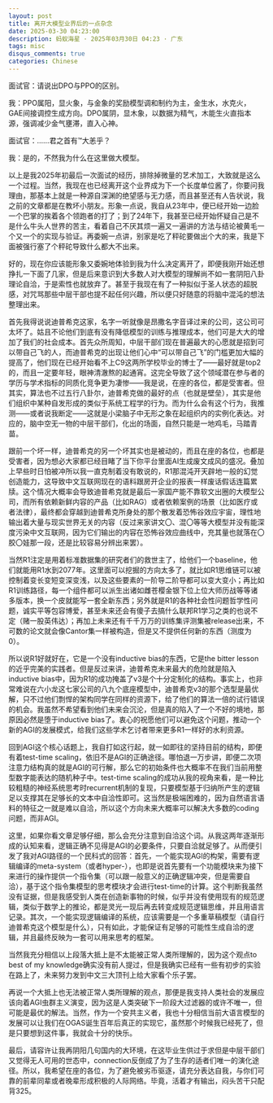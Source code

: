 ```yaml
---
layout: post
title: 离开大模型业界后的一点杂念
date: 2025-03-30 04:23:00
description: 蚂蚁海星 · 2025年03月30日 04:23 · 广东
tags: misc
disqus_comments: true
categories: Chinese
---
```


面试官：请说出DPO与PPO的区别。

我：PPO属阳，显火象，与金象的奖励模型调和制约为主，金生水，水克火，GAE间接调控生成方向。DPO属阴，显木象，以数据为精气，木能生火直指本源，强调减少金气壅滞，直入心神。

面试官：……君之首有™️大恙乎？

我：是的，不然我为什么在这里做大模型。

以上是我2025年初最后一次面试的经历，排除掉微量的艺术加工，大致就是这么一个过程。当然，我现在也已经离开这个业界成为下一个长度单位酱了，你要问我理由，那基本上就是一种源自深渊的绝望感与无力感，而且甚至还有人告状说，我之前的文章都是在教坏小朋友。形象一点说，我自从23年中，便已经开始一边脸一个巴掌的挨着各个领跑者的打了；到了24年下，我甚至已经开始怀疑自己是不是什么牛头人世界的苦主，看着自己不厌其烦一遍又一遍讲的方法与结论被黄毛一个又一个的实现与验证。再委婉一点讲，别家是吃了秤砣要做出个大的来，我是下面被强行塞了个秤砣导致什么都大不出来。

好的，现在你应该能形象又委婉地体验到我为什么决定离开了，即便我刚开始还想挣扎一下面了几家，但是后来意识到大多数人对大模型的理解尚不如一套阴阳八卦理论自洽，于是索性也就放弃了。甚至于我现在有了一种拟似于圣人状态的超脱感，对咒骂那些中层干部也提不起任何兴趣，所以便只好随意的将脑中混沌的想法整理出来。

首先我得说说迪普希克这家，名字一听就像是昂撒名字音译过来的公司，这公司可太坏了。姑且不论他们到底有没有降低模型的训练与推理成本，他们可是大大的增加了我们的社会成本。首先众所周知，中层干部们现在普遍最大的心愿就是招到可以带自己飞的人，而迪普希克的出现让他们心中“可以带自己飞”的门槛更加大幅的提高了，他们现在已经开始看不上C9这两所学校毕业的博士了——最好就是top2的，而且一定要年轻，眼神清澈熬的起通宵。这完全导致了这个领域潜在参与者的学历与学术指标的同质化竞争更为凄惨——我是说，在座的各位，都是受害者。但其实，算法也不过五行八卦尔，迪普希克做的最好的点（也就是壁垒），其实是他们组织中某种自发形成的类似于系统工程学的行为。而为什么会有这个行为，我推测——或者说我断定——这就是小梁脑子中无形之象在起组织内的实例化表达。对应的，脑中空无一物的中层干部们，化出的场面，自然只能是一地鸡毛，马踏青苗。

跟前一个坏一样，迪普希克的另一个坏其实也是被动的，而且在座的各位，也都是受害者，因为想必大家都已经目睹了当下你平台里面AI生成废文成风的盛况。叠加上早些时日怕被冲所以我一直克制着没有敢说的，R1那混沌开天辟地一般的幻觉创造能力，这导致中文互联网现在的语料跟房开企业的报表一样废话假话连篇累牍。这个情况大概率会导致迪普希克就是最后一家国产能不靠软文出圈的大模型公司，而所有依赖新鲜内容的产品（比如RAG）或者依赖案例的场景（比如医疗或者法律），最终都会穿越到迪普希克所身处的那个散发着恐怖谷效应宇宙，理性地输出着大量与现实世界无关的内容（反过来家讲文〇、混〇等等大模型并没有能深度污染中文互联网，因为它们输出的内容在恐怖谷效应曲线中，充其量也就落在〇胶〇娃那一段，还是比较容易分辨出来罢）。

当然R1注定是用着标准数据集的研究者们的救世主了，给他们一个baseline，他们就能用R1水到2077年。这里面可以挖掘的方向太多了，就比如R1思维链可以被控制着变长变短变深变浅，以及这些要素的一阶导二阶导都可以变大变小；再比如R1训练路径，每一个组件都可以派生出诸如雌苍樱金银下位上位大师历战等等诸多版本，换一个皮就能写一套全新东西；另外就是R1的各种社会性问题哲学性问题，诚实平等包容博爱，甚至未来还会有傻子去搞什么联邦R1学习之类的也说不定（赌一股英伟达）；再加上未来还有千千万万的训练集评测集被release出来，不可数的论文就会像Cantor集一样被构造，但是又不提供任何新的东西（测度为0）。

所以说R1好就好在，它是一个没有inductive bias的东西，它是the bitter lesson的近乎完美的实践者。但是反过来讲，迪普希克未来最大的危险就是陷入inductive bias中，因为R1的成功掩盖了v3是个十分定制化的结构。事实上，也非常难说在六小龙这七家公司的八九个底座模型中，迪普希克v3的那个选型是最优解，只不过他们剽悍的架构同学在同样的资源下，给了他们的算法一倍的试行错误的机会。我虽然不希望看到他们未来会沉沦，但是真的陷入了一个不好的境地，那原因必然是堕于inductive bias了。衷心的祝愿他们可以避免这个问题，推动一个新的AGI的发展模式，给我们这些学术乞讨者带来更多R1一样好的水利资源。

回到AGI这个核心话题上，我自打如这行起，就一如即往的坚持目前的结构，即便有着test-time scaling，依旧不是AGI的正确途径。哪怕退一万步讲，即便二次项注意力结构真的就是AGI的可行解，那么它的初始条件也大概率不在我们当前用整型数字能表达的随机种子中。test-time scaling的成功从我的视角来看，是一种比较粗糙的神经系统思考时recurrent机制的复现，只要模型基于归纳所产生的逻辑足以支撑其在足够长的文本中自洽性即可。这当然是极端困难的，因为自然语言语料的特征之一就是难以自洽，所以这个方向未来大概率可以解决大多数的coding问题，而非AGI。

这里，如果你看文章足够仔细，那么会充分注意到自洽这个词。从我这两年逐渐形成的认知来看，逻辑正确不见得是AGI的必要条件，只要自洽就足够了。从而便引发了我对AGI路径的一个民科式的回答：首先，一个能实现AGI的构架，需要有逻辑编译的meta-system（或者hyper-），也即是说首先要有一个功能模块来为接下来进行的操作提供一个指令集（可以跟一般意义的正确逻辑冲突，但是需要自洽），基于这个指令集模型的思考模块才会进行test-time的计算。这个判断我虽然没有证据，但是我感受到人类在创造新事物的时候，似乎并没有使用现有的规范逻辑，类似于数学上的推论，都是灵光一现后再去转变成规范逻辑思维，并且用语言记录。其次，一个能实现逻辑编译的系统，应该需要是一个多重草稿模型（请自行迪普希克这个模型是什么），只有如此，才能保证有足够的可能性生成自洽的逻辑，并且最终反映为一套可以用来思考的框架。

当然我充分相信以上段落大抵上是不太能被正常人类所理解的，因为这个观点to best of my knowledge确实没有前人提过，但是我确实已经有一些有初步的实验在路上了，未来努力发到中文三大顶刊上给大家看个乐子罢。

再说一个大抵上也无法被正常人类所理解的观点，那便是我支持人类社会的发展应该向着AGI虫群主义演变，因为这是人类突破下一阶段大过滤器的或许不唯一，但可能是最优的解法。当然，作为一个安共主义者，我也十分相信当前大语言模型的发展可以让我们在OGAS诞生百年后真正的实现它，虽然那个时候我已经死了，但是只要想到这件事，我就会十分的快乐。

最后，请容许让我再阴阳几句国内的大环境，在这毕业生供过于求但是中层干部们又觉得无人可用的世态中，connection反倒成了为了生存的适者们唯一的演化途径。所以，我希望在座的各位，为了避免被劣币驱逐，请充分表达自我，与你们可靠的前辈同辈或者晚辈形成积极的人际网络。毕竟，活着才有输出，闷头苦干只配背325。
